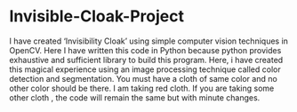 # Invisible-Cloak-Project
I have created ‘Invisibility Cloak’ using simple computer vision techniques in OpenCV. Here I have written this code in Python because python provides exhaustive and sufficient library to build this program. Here, i have created this magical experience using an image processing technique called color detection and segmentation.  You must have a cloth of same color and no other color should be there. I am taking red cloth. If you are taking some other cloth , the code will remain the same but with minute changes. 

